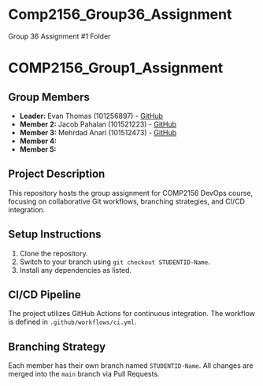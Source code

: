 # Comp2156_Group36_Assignment
Group 36 Assignment #1 Folder
# COMP2156_Group1_Assignment
## Group Members
- **Leader:** Evan Thomas (101256897) - [GitHub](https://github.com/EvanCT4)
- **Member 2:** Jacob Pahalan (101521223) - [GitHub](https://github.com/jpahalan)
- **Member 3:** Mehrdad Anari (101512473) - [GitHub](https://github.com/mehrdadanari)
- **Member 4:**
- **Member 5:**
## Project Description
This repository hosts the group assignment for COMP2156 DevOps course, focusing on
collaborative Git workflows, branching strategies, and CI/CD integration.
## Setup Instructions
1. Clone the repository.
2. Switch to your branch using `git checkout STUDENTID-Name`.
3. Install any dependencies as listed.
## CI/CD Pipeline
The project utilizes GitHub Actions for continuous integration. The workflow is defined
in `.github/workflows/ci.yml`.
## Branching Strategy
Each member has their own branch named `STUDENTID-Name`. All changes are
merged into the `main` branch via Pull Requests.
